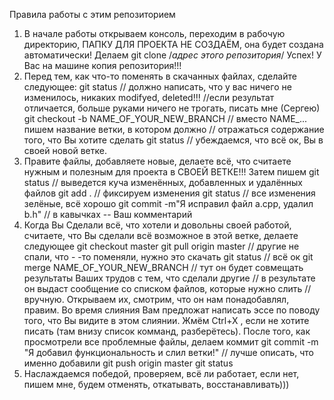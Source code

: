 Правила работы с этим репозиторием
1. В начале работы открываем консоль, переходим в рабочую директорию, 
  ПАПКУ ДЛЯ ПРОЕКТА НЕ СОЗДАЁМ, она будет создана автоматически! Делаем
  git clone /*адрес этого репозитория*/
  Успех! У Вас на машине копия репозитория!!!
2. Перед тем, как что-то поменять в скачанных файлах, сделайте следующее:
  git status // должно написать, что у вас ничего не изменилось, никаких modifyed, deleted!!!
  //если результат отличается, больше руками ничего не трогать, писать мне (Сергею)
  git checkout -b NAME_OF_YOUR_NEW_BRANCH  // вместо NAME_... пишем название ветки, в котором должно
                                          // отражаться содержание того, что Вы хотите сделать
  git status // убеждаемся, что всё ок, Вы в своей новой ветке.
3. Правите файлы, добавляете новые, делаете всё, что считаете нужным и полезным для проекта в СВОЕЙ ВЕТКЕ!!!
 Затем пишем
  git status // выведется куча изменённых, добавленных и удалённых файлов
  git add . // фиксируем изменения
  git status // все изменения зелёные, всё хорошо
  git commit -m"Я исправил файл a.cpp, удалил b.h" // в кавычках -- Ваш комментарий
4. Когда Вы Сделали всё, что хотели и довольны своей работой, считаете,
что Вы сделали всё возможное в этой ветке, делаете следующее
  git checkout master
  git pull origin master // другие не спали, что - -то поменяли, нужно это скачать
  git status // всё ок
  git merge NAME_OF_YOUR_NEW_BRANCH // тут он будет совмещать результаты Ваших трудов с тем, что сделали другие
                                    // в результате он выдаст сообщение со списком файлов, которые нужно слить
                                    // вручную. Открываем их, смотрим, что он нам понадобавлял, правим.
  Во время слияния Вам предложат написать эссе по поводу того, что Вы видите в этом слиянии.
  Жмём Ctrl+X , если не хотите писать (там внизу список комманд, разберётесь).
  После того, как просмотрели все проблемные файлы, делаем коммит
  git commit -m "Я добавил функциональность и слил ветки!" // лучше описать, что именно добавили
  git push origin master
  git status
5. Наслаждаемся победой, проверяем, всё ли работает, если нет,
   пишем мне, будем отменять, откатывать, восстанавливать)))
